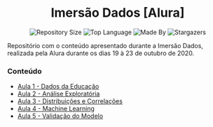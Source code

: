 <h1 align="center">
    Imersão Dados [Alura] 
</h1> 

<p align="center">
    <img alt="Repository Size" src="https://img.shields.io/github/repo-size/LeoFuchs/Imersao-Dados">
    <img alt="Top Language" src="https://img.shields.io/github/languages/top/LeoFuchs/Imersao-Dados">
    <img alt="Made By" src="https://img.shields.io/badge/Made%20By-Leonardo%20Fuchs-orange">
    <img alt="Stargazers" src="https://img.shields.io/github/stars/LeoFuchs/Imersao-Dados?style=social">
</p>

Repositório com o conteúdo apresentado durante a Imersão Dados, realizada pela Alura durante os dias 19 à 23 de outubro de 2020. 

### Conteúdo

- [Aula 1 - Dados da Educação](https://nbviewer.jupyter.org/github/LeoFuchs/Imersao-Dados/blob/master/Aula01.ipynb)
- [Aula 2 - Análise Exploratória](https://nbviewer.jupyter.org/github/LeoFuchs/Imersao-Dados/blob/master/Aula02.ipynb)
- [Aula 3 - Distribuições e Correlações](https://nbviewer.jupyter.org/github/LeoFuchs/Imersao-Dados/blob/master/Aula03.ipynb)
- [Aula 4 - Machine Learning](https://nbviewer.jupyter.org/github/LeoFuchs/Imersao-Dados/blob/master/Aula04.ipynb)
- [Aula 5 - Validação do Modelo](https://nbviewer.jupyter.org/github/LeoFuchs/Imersao-Dados/blob/master/Aula05.ipynb)